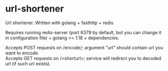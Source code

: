 # url-shortener
Url shortener. Written with golang + fasthttp + redis.

Requires running redis-server (port 6379 by default, but you can change it in configuration file) + golang >= 1.18 + dependencies.

Accepts POST requests on /encode/; argument "url" should contain url you want to encode.  
Accepts GET requests on /\<shorturl\>; service will redirect you to decoded url (if such url exists).
